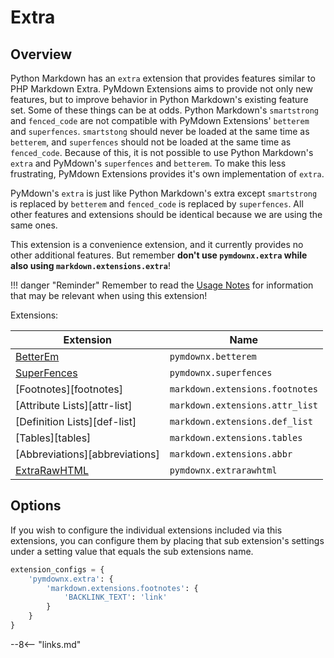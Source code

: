 # Extra

## Overview

Python Markdown has an `extra` extension that provides features similar to PHP Markdown Extra.  PyMdown Extensions aims to provide not only new features, but to improve behavior in Python Markdown's existing feature set.  Some of these things can be at odds.  Python Markdown's `smartstrong` and `fenced_code` are not compatible with PyMdown Extensions' `betterem` and `superfences`.  `smartstong` should never be loaded at the same time as `betterem`, and `superfences` should not be loaded at the same time as `fenced_code`.  Because of this, it is not possible to use Python Markdown's `extra` and PyMdown's `superfences` and `betterem`. To make this less frustrating, PyMdown Extensions provides it's own implementation of `extra`.

PyMdown's `extra` is just like Python Markdown's extra except `smartstrong` is replaced by `betterem` and `fenced_code` is replaced by `superfences`.  All other features and extensions should be identical because we are using the same ones.

This extension is a convenience extension, and it currently provides no other additional features.  But remember **don't use `pymdownx.extra` while also using `markdown.extensions.extra`**!

!!! danger "Reminder"
    Remember to read the [Usage Notes](../usage_notes.md) for information that may be relevant when using this extension!

Extensions:

Extension                          | Name
---------------------------------- |--------
[BetterEm](./betterem.md)          | `pymdownx.betterem`
[SuperFences](./superfences.md)    | `pymdownx.superfences`
[Footnotes][footnotes]             | `markdown.extensions.footnotes`
[Attribute Lists][attr-list]       | `markdown.extensions.attr_list`
[Definition Lists][def-list]       | `markdown.extensions.def_list`
[Tables][tables]                   | `markdown.extensions.tables`
[Abbreviations][abbreviations]     | `markdown.extensions.abbr`
[ExtraRawHTML](./extrarawhtml.md)  | `pymdownx.extrarawhtml`

## Options

If you wish to configure the individual extensions included via this extensions, you can configure them by placing that sub extension's settings under a setting value that equals the sub extensions name.

```py
extension_configs = {
    'pymdownx.extra': {
        'markdown.extensions.footnotes': {
            'BACKLINK_TEXT': 'link'
        }
    }
}
```

--8<-- "links.md"
